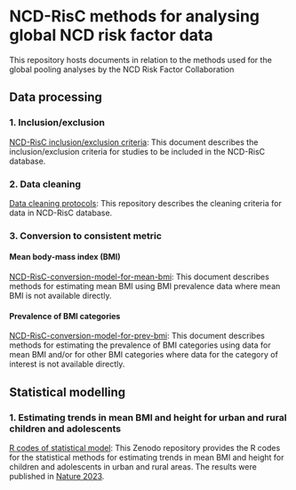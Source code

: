 # NCD-RisC methods for analysing global NCD risk factor data
This repository hosts documents in relation to the methods used for the global pooling analyses by the NCD Risk Factor Collaboration

## Data processing

### 1. Inclusion/exclusion 
[NCD-RisC inclusion/exclusion criteria](https://github.com/NCD-RisC/ncdrisc-methods/blob/main/Inclusion%20Exclusion%20criteria%20Protocol.pdf): This document describes the inclusion/exclusion criteria for studies to be included in the NCD-RisC database. 

### 2. Data cleaning
[Data cleaning protocols](https://github.com/NCD-RisC/Data-cleaning-protocol): This repository describes the cleaning criteria for data in NCD-RisC database.

### 3. Conversion to consistent metric
#### Mean body-mass index (BMI)
[NCD-RisC-conversion-model-for-mean-bmi](https://github.com/NCD-RisC/ncdrisc-methods/blob/main/NCD-RisC-conversion-model-for-mean-bmi.pdf): This document describes methods for estimating mean BMI using BMI prevalence data where mean BMI is not available directly.

#### Prevalence of BMI categories
[NCD-RisC-conversion-model-for-prev-bmi](https://github.com/NCD-RisC/ncdrisc-methods/blob/main/NCD-RisC-conversion-model-for-prev-bmi.pdf): This document describes methods for estimating the prevalence of BMI categories using data for mean BMI and/or for other BMI categories where data for the category of interest is not available directly.

## Statistical modelling

### 1. Estimating trends in mean BMI and height for urban and rural children and adolescents
[R codes of statistical model](https://zenodo.org/record/7355602): This Zenodo repository provides the R codes for the statistical methods for estimating trends in mean BMI and height for children and adolescents in urban and rural areas. The results were published in [Nature 2023](https://www.nature.com/articles/s41586-023-05772-8).
